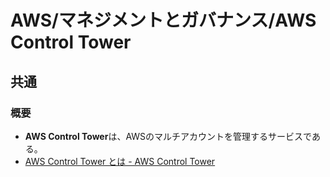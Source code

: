 # AWS/マネジメントとガバナンス/AWS Control Tower

## 共通

### 概要

- **AWS Control Tower**は、AWSのマルチアカウントを管理するサービスである。
- [AWS Control Tower とは - AWS Control Tower](https://docs.aws.amazon.com/ja_jp/controltower/latest/userguide/what-is-control-tower.html)
